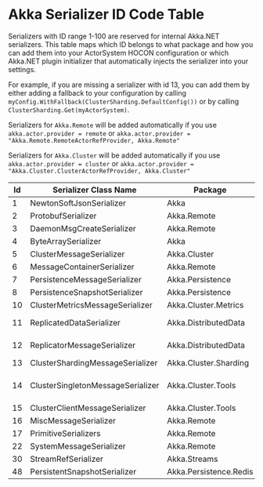 # Akka Serializer ID Code Table

Serializers with ID range 1-100 are reserved for internal Akka.NET serializers. This table maps which
ID belongs to what package and how you can add them into your ActorSystem HOCON configuration or which
Akka.NET plugin initializer that automatically injects the serializer into your settings.

For example, if you are missing a serializer with id 13, you can add them by either adding a fallback
to your configuration by calling `myConfig.WithFallback(ClusterSharding.DefaultConfig())` or by
calling `ClusterSharding.Get(myActorSystem)`.

Serializers for `Akka.Remote` will be added automatically if you use `akka.actor.provider = remote` or
`akka.actor.provider = "Akka.Remote.RemoteActorRefProvider, Akka.Remote"`

Serializers for `Akka.Cluster` will be added automatically if you use `akka.actor.provider = cluster` or
`akka.actor.provider = "Akka.Cluster.ClusterActorRefProvider, Akka.Cluster"`

**Id**|**Serializer Class Name**|**Package**|**Direct Access Method**|**Injected By**
-----|-----|-----|-----|-----
1|NewtonSoftJsonSerializer|Akka|ConfigurationFactory.Default()|ActorSystem.Create()
2|ProtobufSerializer|Akka.Remote|RemoteConfigFactory.Default()|
3|DaemonMsgCreateSerializer|Akka.Remote|RemoteConfigFactory.Default()|
4|ByteArraySerializer|Akka|ConfigurationFactory.Default()|ActorSystem,Create()
5|ClusterMessageSerializer|Akka.Cluster|ClusterConfigFactory.Default()|ClusterSharding.Get()
6|MessageContainerSerializer|Akka.Remote|RemoteConfigFactory.Default()|
7|PersistenceMessageSerializer|Akka.Persistence|Persistence.DefaultConfig()|Persistence.Instance.Apply()
8|PersistenceSnapshotSerializer|Akka.Persistence|Persistence.DefaultConfig()|Persistence.Instance.Apply()
10|ClusterMetricsMessageSerializer|Akka.Cluster.Metrics|ClusterMetrics.DefaultConfig()|ClusterMetrics.Get()
11|ReplicatedDataSerializer|Akka.DistributedData|DistributedData.DefaultConfig()<br>ClusterSharding.DefaultConfig()|ClusterSharding.Get()<br>DistributedData.Get()
12|ReplicatorMessageSerializer|Akka.DistributedData|DistributedData.DefaultConfig()<br>ClusterSharding.DefaultConfig()|ClusterSharding.Get()<br>DistributedData.Get()
13|ClusterShardingMessageSerializer|Akka.Cluster.Sharding|ClusterSharding.DefaultConfig()|ClusterSharding.Get()
14|ClusterSingletonMessageSerializer|Akka.Cluster.Tools|DistributedPubSub.DefaultConfig()<br>ClusterSingletonProxy.DefaultConfig()<br>ClusterSingletonManager.DefaultConfig()|DistributedPubSub.Get()<br>ClusterSharding.Get()
15|ClusterClientMessageSerializer|Akka.Cluster.Tools|ClusterClientReceptionist.DefaultConfig()|ClusterClientReceptionist.Get()
16|MiscMessageSerializer|Akka.Remote|RemoteConfigFactory.Default()|
17|PrimitiveSerializers|Akka.Remote|RemoteConfigFactory.Default()|
22|SystemMessageSerializer|Akka.Remote|RemoteConfigFactory.Default()|
30|StreamRefSerializer|Akka.Streams|ActorMaterializer.DefaultConfig()|ActorSystem.Materializer()
48|PersistentSnapshotSerializer|Akka.Persistence.Redis|RedisPersistence.DefaultConfig()|RedisPersistence.Get()